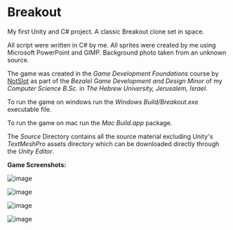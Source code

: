 # Breakout
My first Unity and C# project.
A classic Breakout clone set in space.

All script were written in C# by me.
All sprites were created by me using Microsoft PowerPoint and GIMP.
Background photo taken from an unknown source.

The game was created in the _Game Development Foundations_ course by [NotSlot](https://github.com/notslot) as part of the _Bezalel Game Development and Design Minor_ of my _Computer Science B.Sc._ in _The Hebrew University, Jerusalem, Israel_.

To run the game on windows run the _Windows Build/Breakout.exe_ executable file.

To run the game on mac run the  _Mac Build.app_ package.

The _Source_ Directory contains all the source material excluding Unity's _TextMeshPro_ assets directory which can be downloaded directly through the _Unity Editor_.

**Game Screenshots:**

![image](https://user-images.githubusercontent.com/63117010/142946249-ecd613a2-9111-4a95-ac97-a5ff65d25fcb.png)

![image](https://user-images.githubusercontent.com/63117010/142946545-78c5956b-5622-4740-b0e8-233d9c24f2e5.png)

![image](https://user-images.githubusercontent.com/63117010/142946419-67fb3611-fe10-4669-866f-70099f83bcc8.png)

![image](https://user-images.githubusercontent.com/63117010/142946343-66ddc9c8-a84f-4934-97b2-6638deaef59f.png)



